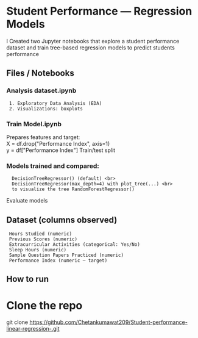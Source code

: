 # Student Performance — Regression Models

I Created two Jupyter notebooks that explore a student performance dataset and train tree-based regression models to predict students performance

## Files / Notebooks
  ### Analysis dataset.ipynb  
     1. Exploratory Data Analysis (EDA)
     2. Visualizations: boxplots 
 
### Train Model.ipynb  

  Prepares features and target: <br>
        X = df.drop("Performance Index", axis=1) <br>
        y = df["Performance Index"]
  Train/test split
  
### Models trained and compared:
      DecisionTreeRegressor() (default) <br>
      DecisionTreeRegressor(max_depth=4) with plot_tree(...) <br>
      to visualize the tree RandomForestRegressor()
      
  Evaluate models

## Dataset (columns observed)
     Hours Studied (numeric)
     Previous Scores (numeric)
     Extracurricular Activities (categorical: Yes/No)
     Sleep Hours (numeric)
     Sample Question Papers Practiced (numeric)
     Performance Index (numeric — target)

## How to run
# Clone the repo
git clone https://github.com/Chetankumawat209/Student-performance-linear-regression-.git
